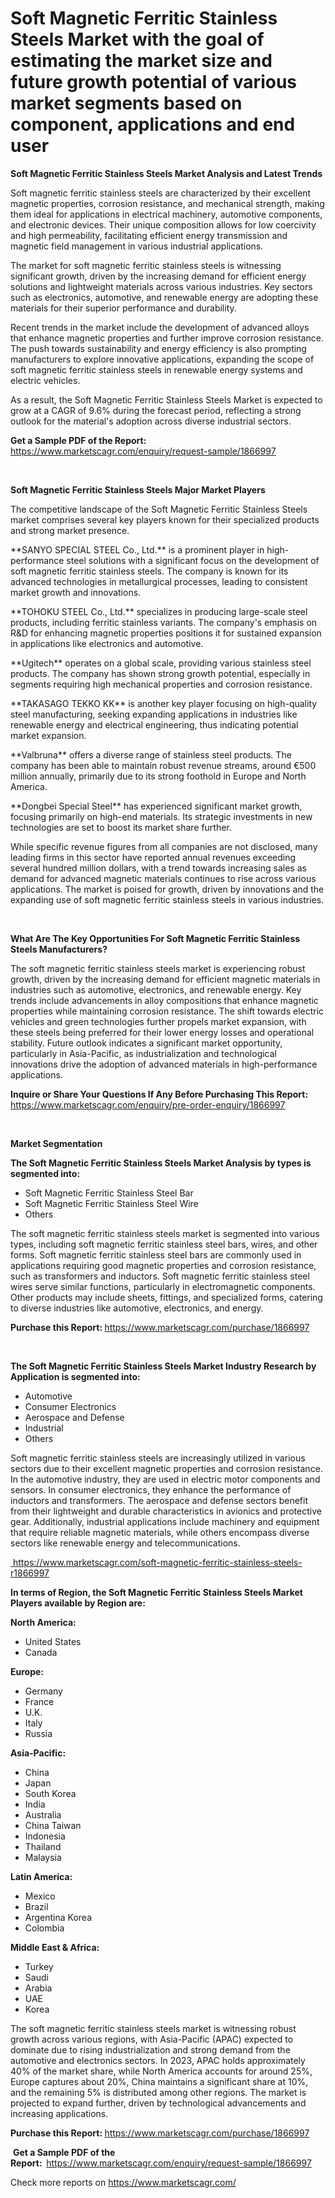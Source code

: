 <p><h1>Soft Magnetic Ferritic Stainless Steels Market with the goal of estimating the market size and future growth potential of various market segments based on component, applications and end user</h1></p><p><strong>Soft Magnetic Ferritic Stainless Steels Market Analysis and Latest Trends</strong></p>
<p><p>Soft magnetic ferritic stainless steels are characterized by their excellent magnetic properties, corrosion resistance, and mechanical strength, making them ideal for applications in electrical machinery, automotive components, and electronic devices. Their unique composition allows for low coercivity and high permeability, facilitating efficient energy transmission and magnetic field management in various industrial applications.</p><p>The market for soft magnetic ferritic stainless steels is witnessing significant growth, driven by the increasing demand for efficient energy solutions and lightweight materials across various industries. Key sectors such as electronics, automotive, and renewable energy are adopting these materials for their superior performance and durability. </p><p>Recent trends in the market include the development of advanced alloys that enhance magnetic properties and further improve corrosion resistance. The push towards sustainability and energy efficiency is also prompting manufacturers to explore innovative applications, expanding the scope of soft magnetic ferritic stainless steels in renewable energy systems and electric vehicles. </p><p>As a result, the Soft Magnetic Ferritic Stainless Steels Market is expected to grow at a CAGR of 9.6% during the forecast period, reflecting a strong outlook for the material's adoption across diverse industrial sectors.</p></p>
<p><strong>Get a Sample PDF of the Report:&nbsp;</strong> <a href="https://www.marketscagr.com/enquiry/request-sample/1866997?utm_campaign=3189&utm_medium=2&utm_source=Github&utm_content=ia&utm_term=03042025&utm_id=soft-magnetic-ferritic-stainless-steels">https://www.marketscagr.com/enquiry/request-sample/1866997</a></p>
<p>&nbsp;</p>
<p><strong>Soft Magnetic Ferritic Stainless Steels Major Market Players</strong></p>
<p><p>The competitive landscape of the Soft Magnetic Ferritic Stainless Steels market comprises several key players known for their specialized products and strong market presence.</p><p>**SANYO SPECIAL STEEL Co., Ltd.** is a prominent player in high-performance steel solutions with a significant focus on the development of soft magnetic ferritic stainless steels. The company is known for its advanced technologies in metallurgical processes, leading to consistent market growth and innovations. </p><p>**TOHOKU STEEL Co., Ltd.** specializes in producing large-scale steel products, including ferritic stainless variants. The company's emphasis on R&D for enhancing magnetic properties positions it for sustained expansion in applications like electronics and automotive.</p><p>**Ugitech** operates on a global scale, providing various stainless steel products. The company has shown strong growth potential, especially in segments requiring high mechanical properties and corrosion resistance.</p><p>**TAKASAGO TEKKO KK** is another key player focusing on high-quality steel manufacturing, seeking expanding applications in industries like renewable energy and electrical engineering, thus indicating potential market expansion.</p><p>**Valbruna** offers a diverse range of stainless steel products. The company has been able to maintain robust revenue streams, around €500 million annually, primarily due to its strong foothold in Europe and North America.</p><p>**Dongbei Special Steel** has experienced significant market growth, focusing primarily on high-end materials. Its strategic investments in new technologies are set to boost its market share further.</p><p>While specific revenue figures from all companies are not disclosed, many leading firms in this sector have reported annual revenues exceeding several hundred million dollars, with a trend towards increasing sales as demand for advanced magnetic materials continues to rise across various applications. The market is poised for growth, driven by innovations and the expanding use of soft magnetic ferritic stainless steels in various industries.</p></p>
<p>&nbsp;</p>
<p><strong>What Are The Key Opportunities For Soft Magnetic Ferritic Stainless Steels Manufacturers?</strong></p>
<p><p>The soft magnetic ferritic stainless steels market is experiencing robust growth, driven by the increasing demand for efficient magnetic materials in industries such as automotive, electronics, and renewable energy. Key trends include advancements in alloy compositions that enhance magnetic properties while maintaining corrosion resistance. The shift towards electric vehicles and green technologies further propels market expansion, with these steels being preferred for their lower energy losses and operational stability. Future outlook indicates a significant market opportunity, particularly in Asia-Pacific, as industrialization and technological innovations drive the adoption of advanced materials in high-performance applications.</p></p>
<p><strong>Inquire or Share Your Questions If Any Before Purchasing This Report:</strong> <a href="https://www.marketscagr.com/enquiry/pre-order-enquiry/1866997?utm_campaign=3189&utm_medium=2&utm_source=Github&utm_content=ia&utm_term=03042025&utm_id=soft-magnetic-ferritic-stainless-steels">https://www.marketscagr.com/enquiry/pre-order-enquiry/1866997</a></p>
<p>&nbsp;</p>
<p><strong>Market Segmentation</strong></p>
<p><strong>The Soft Magnetic Ferritic Stainless Steels Market Analysis by types is segmented into:</strong></p>
<p><ul><li>Soft Magnetic Ferritic Stainless Steel Bar</li><li>Soft Magnetic Ferritic Stainless Steel Wire</li><li>Others</li></ul></p>
<p><p>The soft magnetic ferritic stainless steels market is segmented into various types, including soft magnetic ferritic stainless steel bars, wires, and other forms. Soft magnetic ferritic stainless steel bars are commonly used in applications requiring good magnetic properties and corrosion resistance, such as transformers and inductors. Soft magnetic ferritic stainless steel wires serve similar functions, particularly in electromagnetic components. Other products may include sheets, fittings, and specialized forms, catering to diverse industries like automotive, electronics, and energy.</p></p>
<p><strong>Purchase this Report:&nbsp;</strong><a href="https://www.marketscagr.com/purchase/1866997?utm_campaign=3189&utm_medium=2&utm_source=Github&utm_content=ia&utm_term=03042025&utm_id=soft-magnetic-ferritic-stainless-steels">https://www.marketscagr.com/purchase/1866997</a></p>
<p>&nbsp;</p>
<p><strong>The Soft Magnetic Ferritic Stainless Steels Market Industry Research by Application is segmented into:</strong></p>
<p><ul><li>Automotive</li><li>Consumer Electronics</li><li>Aerospace and Defense</li><li>Industrial</li><li>Others</li></ul></p>
<p><p>Soft magnetic ferritic stainless steels are increasingly utilized in various sectors due to their excellent magnetic properties and corrosion resistance. In the automotive industry, they are used in electric motor components and sensors. In consumer electronics, they enhance the performance of inductors and transformers. The aerospace and defense sectors benefit from their lightweight and durable characteristics in avionics and protective gear. Additionally, industrial applications include machinery and equipment that require reliable magnetic materials, while others encompass diverse sectors like renewable energy and telecommunications.</p></p>
<p><a href="https://www.marketscagr.com/soft-magnetic-ferritic-stainless-steels-r1866997?utm_campaign=3189&utm_medium=2&utm_source=Github&utm_content=ia&utm_term=03042025&utm_id=soft-magnetic-ferritic-stainless-steels">&nbsp;https://www.marketscagr.com/soft-magnetic-ferritic-stainless-steels-r1866997</a></p>
<p><strong>In terms of Region, the Soft Magnetic Ferritic Stainless Steels Market Players available by Region are:</strong></p>
<p>
    <p> <strong> North America: </strong>
        <ul>
            <li>United States</li>
            <li>Canada</li>
        </ul>
        </p> 
    <p> <strong> Europe: </strong>
        <ul>
            <li>Germany</li>
            <li>France</li>
            <li>U.K.</li>
            <li>Italy</li>
            <li>Russia</li>
        </ul>
        </p> 
    <p> <strong> Asia-Pacific: </strong>
        <ul>
            <li>China</li>
            <li>Japan</li>
            <li>South Korea</li>
            <li>India</li>
            <li>Australia</li>
            <li>China Taiwan</li>
            <li>Indonesia</li>
            <li>Thailand</li>
            <li>Malaysia</li>
        </ul>
        </p> 
    <p> <strong> Latin America: </strong>
        <ul>
            <li>Mexico</li>
            <li>Brazil</li>
            <li>Argentina Korea</li>
            <li>Colombia</li>
        </ul>
        </p> 
    <p> <strong> Middle East & Africa: </strong>
        <ul>
            <li>Turkey</li>
            <li>Saudi</li>
            <li>Arabia</li>
            <li>UAE</li>
            <li>Korea</li>
        </ul>
    </p>
    </p>
<p><p>The soft magnetic ferritic stainless steels market is witnessing robust growth across various regions, with Asia-Pacific (APAC) expected to dominate due to rising industrialization and strong demand from the automotive and electronics sectors. In 2023, APAC holds approximately 40% of the market share, while North America accounts for around 25%, Europe captures about 20%, China maintains a significant share at 10%, and the remaining 5% is distributed among other regions. The market is projected to expand further, driven by technological advancements and increasing applications.</p></p>
<p><strong>Purchase this Report: </strong><a href="https://www.marketscagr.com/purchase/1866997?utm_campaign=3189&utm_medium=2&utm_source=Github&utm_content=ia&utm_term=03042025&utm_id=soft-magnetic-ferritic-stainless-steels">https://www.marketscagr.com/purchase/1866997</a></p>
<p>&nbsp;<strong>Get a Sample PDF of the Report:&nbsp;&nbsp;</strong><a href="https://www.marketscagr.com/enquiry/request-sample/1866997?utm_campaign=3189&utm_medium=2&utm_source=Github&utm_content=ia&utm_term=03042025&utm_id=soft-magnetic-ferritic-stainless-steels">https://www.marketscagr.com/enquiry/request-sample/1866997</a></p>
<p><strong></strong></p>
<p>Check more reports on <a href="https://www.marketscagr.com/?utm_campaign=3189&utm_medium=2&utm_source=Github&utm_content=ia&utm_term=03042025&utm_id=soft-magnetic-ferritic-stainless-steels">https://www.marketscagr.com/</a></p>